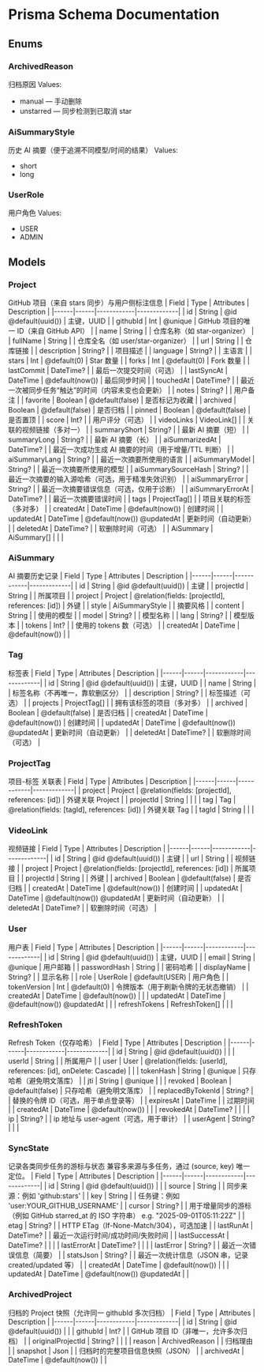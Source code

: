 # Prisma Schema Documentation

## Enums
### ArchivedReason
归档原因
Values:
- manual — 手动删除
- unstarred — 同步检测到已取消 star

### AiSummaryStyle
历史 AI 摘要（便于追溯不同模型/时间的结果）
Values:
- short
- long

### UserRole
用户角色
Values:
- USER
- ADMIN

## Models
### Project
GitHub 项目（来自 stars 同步）与用户侧标注信息
| Field | Type | Attributes | Description |
|------|------|------------|-------------|
| id | String | @id @default(uuid()) | 主键，UUID |
| githubId | Int | @unique | GitHub 项目的唯一 ID（来自 GitHub API） |
| name | String |  | 仓库名称（如 star-organizer） |
| fullName | String |  | 仓库全名（如 user/star-organizer） |
| url | String |  | 仓库链接 |
| description | String? |  | 项目描述 |
| language | String? |  | 主语言 |
| stars | Int | @default(0) | Star 数量 |
| forks | Int | @default(0) | Fork 数量 |
| lastCommit | DateTime? |  | 最后一次提交时间（可选） |
| lastSyncAt | DateTime | @default(now()) | 最后同步时间 |
| touchedAt | DateTime? |  | 最近一次被同步任务“触达”的时间（内容未变也会更新） |
| notes | String? |  | 用户备注 |
| favorite | Boolean | @default(false) | 是否标记为收藏 |
| archived | Boolean | @default(false) | 是否归档 |
| pinned | Boolean | @default(false) | 是否置顶 |
| score | Int? |  | 用户评分（可选） |
| videoLinks | VideoLink[] |  | 关联的视频链接（多对一） |
| summaryShort | String? |  | 最新 AI 摘要（短） |
| summaryLong | String? |  | 最新 AI 摘要（长） |
| aiSummarizedAt | DateTime? |  | 最近一次成功生成 AI 摘要的时间（用于增量/TTL 判断） |
| aiSummaryLang | String? |  | 最近一次摘要所使用的语言 |
| aiSummaryModel | String? |  | 最近一次摘要所使用的模型 |
| aiSummarySourceHash | String? |  | 最近一次摘要的输入源哈希（可选，用于精准失效识别） |
| aiSummaryError | String? |  | 最近一次摘要错误信息（可选，仅用于诊断） |
| aiSummaryErrorAt | DateTime? |  | 最近一次摘要错误时间 |
| tags | ProjectTag[] |  | 项目关联的标签（多对多） |
| createdAt | DateTime | @default(now()) | 创建时间 |
| updatedAt | DateTime | @default(now()) @updatedAt | 更新时间（自动更新） |
| deletedAt | DateTime? |  | 软删除时间（可选） |
| AiSummary | AiSummary[] |  |  |

### AiSummary
AI 摘要历史记录
| Field | Type | Attributes | Description |
|------|------|------------|-------------|
| id | String | @id @default(uuid()) | 主键 |
| projectId | String |  | 所属项目 |
| project | Project | @relation(fields: [projectId], references: [id]) | 外键 |
| style | AiSummaryStyle |  | 摘要风格 |
| content | String |  | 使用的模型 |
| model | String? |  | 模型名称 |
| lang | String? |  | 模型版本 |
| tokens | Int? |  | 使用的 tokens 数（可选） |
| createdAt | DateTime | @default(now()) |  |

### Tag
标签表
| Field | Type | Attributes | Description |
|------|------|------------|-------------|
| id | String | @id @default(uuid()) | 主键，UUID |
| name | String |  | 标签名称（不再唯一，靠软删区分） |
| description | String? |  | 标签描述（可选） |
| projects | ProjectTag[] |  | 拥有该标签的项目（多对多） |
| archived | Boolean | @default(false) | 是否归档 |
| createdAt | DateTime | @default(now()) | 创建时间 |
| updatedAt | DateTime | @default(now()) @updatedAt | 更新时间（自动更新） |
| deletedAt | DateTime? |  | 软删除时间（可选） |

### ProjectTag
项目-标签 关联表
| Field | Type | Attributes | Description |
|------|------|------------|-------------|
| project | Project | @relation(fields: [projectId], references: [id]) | 外键关联 Project |
| projectId | String |  |  |
| tag | Tag | @relation(fields: [tagId], references: [id]) | 外键关联 Tag |
| tagId | String |  |  |

### VideoLink
视频链接
| Field | Type | Attributes | Description |
|------|------|------------|-------------|
| id | String | @id @default(uuid()) | 主键 |
| url | String |  | 视频链接 |
| project | Project | @relation(fields: [projectId], references: [id]) | 所属项目 |
| projectId | String |  | 外键 |
| archived | Boolean | @default(false) | 是否归档 |
| createdAt | DateTime | @default(now()) | 创建时间 |
| updatedAt | DateTime | @default(now()) @updatedAt | 更新时间（自动更新） |
| deletedAt | DateTime? |  | 软删除时间（可选） |

### User
用户表
| Field | Type | Attributes | Description |
|------|------|------------|-------------|
| id | String | @id @default(uuid()) | 主键，UUID |
| email | String | @unique | 用户邮箱 |
| passwordHash | String |  | 密码哈希 |
| displayName | String? |  | 显示名称 |
| role | UserRole | @default(USER) | 用户角色 |
| tokenVersion | Int | @default(0) | 令牌版本（用于刷新令牌的无状态撤销） |
| createdAt | DateTime | @default(now()) |  |
| updatedAt | DateTime | @default(now()) @updatedAt |  |
| refreshTokens | RefreshToken[] |  |  |

### RefreshToken
Refresh Token（仅存哈希）
| Field | Type | Attributes | Description |
|------|------|------------|-------------|
| id | String | @id @default(uuid()) |  |
| userId | String |  | 所属用户 |
| user | User | @relation(fields: [userId], references: [id], onDelete: Cascade) |  |
| tokenHash | String | @unique | 只存哈希（避免明文落库） |
| jti | String | @unique |  |
| revoked | Boolean | @default(false) | 只存哈希（避免明文落库） |
| replacedByTokenId | String? |  | 替换的令牌 ID（可选，用于单点登录等） |
| expiresAt | DateTime |  | 过期时间 |
| createdAt | DateTime | @default(now()) |  |
| revokedAt | DateTime? |  |  |
| ip | String? |  | ip 地址与 user-agent（可选，用于审计） |
| userAgent | String? |  |  |

### SyncState
记录各类同步任务的游标与状态 兼容多来源与多任务，通过 (source, key) 唯一定位。
| Field | Type | Attributes | Description |
|------|------|------------|-------------|
| id | String | @id @default(uuid()) |  |
| source | String |  | 同步来源：例如 'github:stars' |
| key | String |  | 任务键：例如 'user:YOUR_GITHUB_USERNAME' |
| cursor | String? |  | 用于增量同步的游标（例如 GitHub starred_at 的 ISO 字符串） e.g. "2025-09-01T05:11:22Z" |
| etag | String? |  | HTTP ETag（If-None-Match/304），可选加速 |
| lastRunAt | DateTime? |  | 最近一次运行时间/成功时间/失败时间 |
| lastSuccessAt | DateTime? |  |  |
| lastErrorAt | DateTime? |  |  |
| lastError | String? |  | 最近一次错误信息（简要） |
| statsJson | String? |  | 最近一次统计信息（JSON 串，记录 created/updated 等） |
| createdAt | DateTime | @default(now()) |  |
| updatedAt | DateTime | @default(now()) @updatedAt |  |

### ArchivedProject
归档的 Project 快照（允许同一 githubId 多次归档）
| Field | Type | Attributes | Description |
|------|------|------------|-------------|
| id | String | @id @default(uuid()) |  |
| githubId | Int? |  | GitHub 项目 ID（非唯一，允许多次归档） |
| originalProjectId | String? |  |  |
| reason | ArchivedReason |  | 归档理由 |
| snapshot | Json |  | 归档时的完整项目信息快照（JSON） |
| archivedAt | DateTime | @default(now()) |  |
